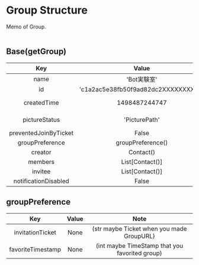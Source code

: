 # Group Structure
Memo of Group.<br><br>

## Base(getGroup)
|Key|Value|Note|
|:---:|:---:|:---:|
|name|'Bot実験室'|GroupName|
|id|'c1a2ac5e38fb50f9ad82dc2XXXXXXXXXX'|str GroupID|
|createdTime|1498487244747|int Unix Group CreatedTime|
|pictureStatus|'PicturePath'|str GroupPicturePath|
|preventedJoinByTicket|False|True/False|
|groupPreference|groupPreference()||
|creator|Contact()|GroupCreatedUser|
|members|List[Contact()]|GroupMembers|
|invitee|List[Contact()]|InvitingUsers|
|notificationDisabled|False|True/False|

## groupPreference
|Key|Value|Note|
|:---:|:---:|:---:|
|invitationTicket|None|(str maybe Ticket when you made GroupURL)|
|favoriteTimestamp|None|(int maybe TimeStamp that you favorited group)|
